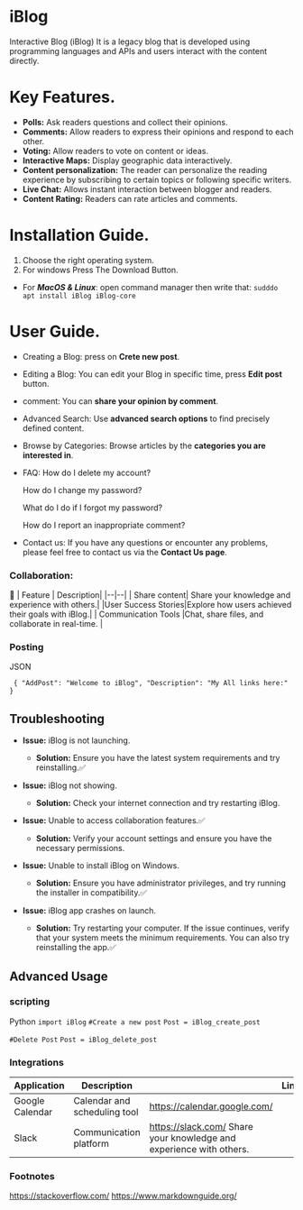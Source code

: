 # iBlog
Interactive Blog (iBlog) It is a legacy blog that is developed using programming languages ​​and APIs and users interact with the content directly.

# Key Features.
- **Polls:** Ask readers questions and collect their opinions.
- **Comments:** Allow readers to express their opinions and respond to each other.
- **Voting:** Allow readers to vote on content or ideas.
- **Interactive Maps:** Display geographic data interactively.
- **Content personalization:** The reader can personalize the reading experience by subscribing to certain topics or following specific writers.
- **Live Chat:** Allows instant interaction between blogger and readers.
- **Content Rating:** Readers can rate articles and comments.

# Installation Guide.
1. Choose the right operating system.
2. For windows Press The  Download  Button.
- For **_MacOS & Linux_**: open command manager then write that: `sudddo apt install iBlog iBlog-core`

# User Guide.

- Creating a Blog: press on **Crete new post**.
- Editing a Blog: You can edit your Blog in specific time, press **Edit post** button.
- comment: You can **share your opinion  by comment**.
- Advanced Search: Use **advanced search options** to find precisely defined content.
- Browse by Categories: Browse articles by the **categories you are interested in**.
- FAQ: 
   How do I delete my account?

   How do I change my password?

   What do I do if I forgot my password?

   How do I report an inappropriate comment?
   
- Contact us: If you have any questions or encounter any problems, please feel free to contact us via the **Contact Us page**.

 ### Collaboration:
:calendar:
| Feature |  Description|
|--|--|
|  Share content|  Share your knowledge and experience with others.|
|User Success Stories|Explore how users achieved their goals with iBlog.|
| Communication Tools |Chat, share files, and collaborate in real-time.  |

### Posting

JSON

`
{
  "AddPost": "Welcome to iBlog",
  "Description": "My All links here:"
}`

## Troubleshooting
- **Issue:** iBlog is not launching.

  -   **Solution:** Ensure you have the latest system requirements and try reinstalling.:white_check_mark:
- **Issue:** iBlog not showing.

   -   **Solution:** Check your internet connection and try restarting iBlog. 
- **Issue:** Unable to access collaboration features.:white_check_mark:
  - **Solution:** Verify your account settings and ensure you have the necessary permissions.
 - **Issue:** Unable to install iBlog on Windows.
   - **Solution:** Ensure you have administrator privileges, and try running the installer in compatibility.:white_check_mark:
  - **Issue:** iBlog app crashes on launch.
    - **Solution:** Try restarting your computer. If the issue continues, verify that your system meets the minimum requirements. You can also try reinstalling the app.:white_check_mark:

 ##  Advanced Usage
### scripting 
Python
 `import iBlog`
 `#Create a new post`
 `Post = iBlog_create_post`

`#Delete Post`
`Post = iBlog_delete_post`

### Integrations


   |   Application|  Description  |  |Link |
|---|---|-|--|
|  Google Calendar | Calendar and scheduling tool  | https://calendar.google.com/  |
|  Slack |   Communication platform| https://slack.com/   Share your knowledge and experience with others.

### Footnotes 
https://stackoverflow.com/
https://www.markdownguide.org/

<!--stackedit_data:
eyJoaXN0b3J5IjpbLTE2ODc4Mjk5MDMsLTI5MjI0MzQ4MF19
-->